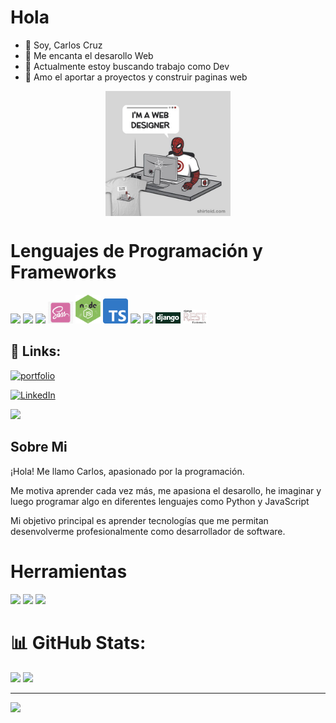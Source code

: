 # Hola
- 👋 Soy, Carlos Cruz
- 👀 Me encanta el desarollo Web
- 🌱 Actualmente estoy buscando trabajo como Dev
- 💞️ Amo el aportar a proyectos y construir paginas web

<p align="center">
    <img align="center" src="img/spiderman.jpg" width="200" height="200">
</p>

# Lenguajes de Programación y Frameworks
<div>
  <img src="https://cdn-icons-png.flaticon.com/512/1051/1051277.png" width="40px">
  <img src="https://cdn-icons-png.flaticon.com/512/732/732190.png" width="40px">
  <img src="https://cdn-icons-png.flaticon.com/512/5968/5968292.png" width="40px">
  <img src="./img/sass.png" width="40px">
    <img src="./img/nodeJS.png" width="40px">
    <img src="./img/typescript.png" width="40px">
  <img src="https://cdn-icons-png.flaticon.com/512/1126/1126012.png" width="40px">
  <img src="https://cdn-icons-png.flaticon.com/512/5968/5968350.png" width="40px">
  <img src="./img/django-logo.png" width="40px">
  <img src="./img/logo.webp" width="40px">
</div>

## 🔗 Links:
[![portfolio](https://img.shields.io/badge/my_portfolio-000?style=for-the-badge&logo=ko-fi&logoColor=white)](https://carloscruz.vercel.app)

[![LinkedIn](https://img.shields.io/badge/LinkedIn-%230077B5.svg?logo=linkedin&logoColor=white)](https://www.linkedin.com/in/carlos-jose-cruz-luengas/)

<a href="mailto:carlosjose445566@gmail.com?"><img src="https://img.shields.io/badge/gmail-%23DD0031.svg?&style=for-the-badge&logo=gmail&logoColor=white"/></a>


## Sobre Mi 

¡Hola! Me llamo Carlos, apasionado por la programación.

Me motiva aprender cada vez más, me apasiona el desarollo, he imaginar y luego programar algo en diferentes lenguajes como Python y JavaScript

Mi objetivo principal es aprender tecnologías que me permitan desenvolverme profesionalmente como desarrollador de software.

# Herramientas
<div>
  <img src="https://i.pinimg.com/originals/00/f4/05/00f40564d281eee8dbb931024b8e6975.png" width="40px">
  <img src="https://cdn.freebiesupply.com/logos/large/2x/git-icon-logo-png-transparent.png" width="40px">
  <img src="https://cdn-icons-png.flaticon.com/512/919/919847.png" width="40px">
</div>


# 📊 GitHub Stats:
![](https://github-readme-stats.vercel.app/api?username=CarlosCruz1503&theme=merko&hide_border=true&include_all_commits=false&count_private=false)
![](https://github-readme-stats.vercel.app/api/top-langs/?username=CarlosCruz1503&theme=algolia&hide_border=true&include_all_commits=false&count_private=false&layout=compact)


---
![](https://komarev.com/ghpvc/?username=CarlosCruz1503&color=grey&style=flat-square&label=views)